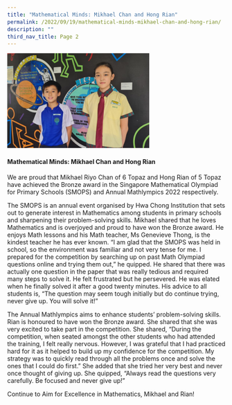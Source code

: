 ```yaml
---
title: "Mathematical Minds: Mikhael Chan and Hong Rian"
permalink: /2022/09/19/mathematical-minds-mikhael-chan-and-hong-rian/
description: ""
third_nav_title: Page 2
---
```

<img style="width: 65%;" src="/images/mmmc.jpg" />
<h4><strong>Mathematical Minds: Mikhael Chan and Hong Rian</strong></h4>
<p>We are proud that Mikhael Riyo Chan of 6 Topaz and Hong Rian of 5 Topaz have achieved the Bronze award in the Singapore Mathematical Olympiad for Primary Schools (SMOPS) and Annual Mathlympics 2022 respectively.</p>
<p>The SMOPS is an annual event organised by Hwa Chong Institution that sets out to generate interest in Mathematics among students in primary schools and sharpening their problem-solving skills. Mikhael shared that he loves Mathematics and is overjoyed and proud to have won the Bronze award. He enjoys Math lessons and his Math teacher, Ms Genevieve Thong, is the kindest teacher he has ever known. &ldquo;I am glad that the SMOPS was held in school, so the environment was familiar and not very tense for me. I prepared for the competition by searching up on past Math Olympiad questions online and trying them out,&rdquo; he quipped. He shared that there was actually one question in the paper that was really tedious and required many steps to solve it. He felt frustrated but he persevered. He was elated when he finally solved it after a good twenty minutes. His advice to all students is, &ldquo;The question may seem tough initially but do continue trying, never give up. You will solve it!&rdquo;</p>
<p>The Annual Mathlympics aims to enhance students&rsquo; problem-solving skills. Rian is honoured to have won the Bronze award. She shared that she was very excited to take part in the competition. She shared, &ldquo;During the competition, when seated amongst the other students who had attended the training, I felt really nervous. However, I was grateful that I had practiced hard for it as it helped to build up my confidence for the competition. My strategy was to quickly read through all the problems once and solve the ones that I could do first.&rdquo; She added that she tried her very best and never once thought of giving up. She quipped, &ldquo;Always read the questions very carefully. Be focused and never give up!&rdquo;</p>
<p>Continue to Aim for Excellence in Mathematics, Mikhael and Rian!</p>